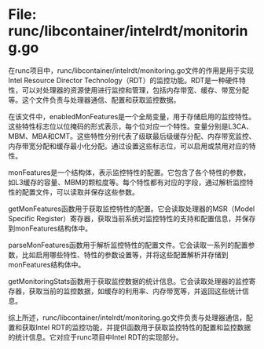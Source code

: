 # File: runc/libcontainer/intelrdt/monitoring.go

在runc项目中，runc/libcontainer/intelrdt/monitoring.go文件的作用是用于实现Intel Resource Director Technology（RDT）的监控功能。RDT是一种硬件特性，可以对处理器的资源使用进行监控和管理，包括内存带宽、缓存、带宽分配等。这个文件负责与处理器通信、配置和获取监控数据。

在该文件中，enabledMonFeatures是一个全局变量，用于存储启用的监控特性。这些特性标志位以位掩码的形式表示，每个位对应一个特性。变量分别是L3CA、MBM、MBA和CMT。这些特性分别代表了级联最后级缓存分配、内存带宽监控、内存带宽分配和缓存最小化分配。通过设置这些标志位，可以启用或禁用对应的特性。

monFeatures是一个结构体，表示监控特性的配置。它包含了各个特性的参数，如L3缓存的容量、MBM的颗粒度等。每个特性都有对应的字段，通过解析监控特性的配置文件，可以读取并保存这些参数。

getMonFeatures函数用于获取监控特性的配置。它会读取处理器的MSR（Model Specific Register）寄存器，获取当前系统对监控特性的支持和配置信息，并保存到monFeatures结构体中。

parseMonFeatures函数用于解析监控特性的配置文件。它会读取一系列的配置参数，比如启用哪些特性、特性的参数设置等，并将这些配置解析并存储到monFeatures结构体中。

getMonitoringStats函数用于获取监控数据的统计信息。它会读取处理器的监控寄存器，获取当前的监控数据，如缓存的利用率、内存带宽等，并返回这些统计信息。

综上所述，runc/libcontainer/intelrdt/monitoring.go文件负责与处理器通信，配置和获取Intel RDT的监控功能，并提供函数用于获取监控特性的配置和监控数据的统计信息。它对应于runc项目中Intel RDT的实现部分。

